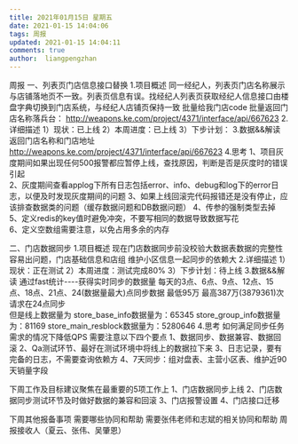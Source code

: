 ```yaml
---
title: 2021年01月15日 星期五
date: 2021-01-15 14:04:06
tags: 周报
updated: 2021-01-15 14:04:11
comments: true
author:  liangpengzhan
---	
```

周报
一、列表页门店信息接口替换
  1.项目概述
  同一经纪人，列表页门店名称展示与店铺落地页不一致。列表页信息有误。找经纪人列表页获取经纪人信息接口由楼盘字典切换到门店系统，与经纪人店铺页保持一致
  批量给我门店code 批量返回门店名称落兵台：
  http://weapons.ke.com/project/4371/interface/api/667623
  2.详细描述
  1）现状：已上线
  2）本周进度：已上线
  3）下步计划：
  3.数据&&解读
    返回门店名称和门店地址 http://weapons.ke.com/project/4371/interface/api/667623
  4.思考
    1、项目灰度期间如果出现任何500报警都应暂停上线，查找原因，判断是否是灰度时的错误引起  
    2、灰度期间查看applog下所有日志包括error、info、debug和log下的error日志，以便及时发现灰度期间的问题
    3、如果上线回滚完代码报错还是没有停止，应该排查数据类的问题（缓存数据问题和DB数据问题） 
    4、传参的强制类型去掉 
    5、定义redis的key值时避免冲突，不要写相同的数据导致数据写花  
    6、定义空数组需要注意，以免占用多余的内存 

二、门店数据同步
  1.项目概述
	现在门店数据同步前没校验大数据表数据的完整性 容易出问题，门店基础信息和店组 维护小区信息一起同步的依赖大
  2.详细描述
	 1）现状：正在测试
	 2）本周进度：测试完成80%
	 3）下步计划：待上线
  3.数据&&解读
    通过fast统计----获得实时同步的数据量
    每天的3点、6点、9点、12点、15点、18点、21点、24(数据量最大)点同步数据
    最低95万  最高387万(3879361)次请求在24点同步  
    但是线上数据量为
    store_base_info数据量为：65345 
    store_group_info数据量为：81169
    store_main_resblock数据量为：5280646
  4.思考
	如何满足同步任务需求的情况下降低QPS
  需要注意以下四个要点
    1、数据同步、数据兼容、数据回滚
    2、Qa测试环节、最好在测试环境中将线上的数据拉下来
    3、日志记录，要有完备的日志，不需要查询依赖方
    4、7天同步：组对盘表、主营小区表、维护近90天销量字段

下周工作及目标建议聚焦在最重要的5项工作上
1、门店数据同步上线
2、门店数据同步测试环节及时做好数据的兼容和回滚
3、门店报警设置
4、门店接口迁移


下周其他报备事项
需要哪些协同和帮助
需要张伟老师和志斌的相关协同和帮助
周报接收人（夏云、张伟、吴肇恩）
